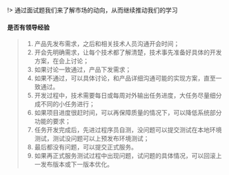 !> 通过面试题我们来了解市场的动向，从而继续推动我们的学习

####  是否有领导经验

> 1. 产品先发布需求，之后和相关技术人员沟通开会时间；
> 2. 开会先明确需求，让每个技术都了解清楚，技术事先准备好具体的开发方案，在会上讨论；
> 3. 如果讨论一致通过，产品下发需求；
> 4. 如果不通过，可以具体讨论，和产品详细沟通可能的实现方案，直至一致通过。
> 5. 开发过程中，技术需要每日或每周对外输出任务进度，大任务尽量细分成不同的小任务进行；
> 6. 如果项目进度很赶时间，可以再保障质量的情况下，可以降低系统部分功能的要求；
> 7. 任务开发完成后，先进过程序员自测，没问题可以提交测试在本地环境测试，测试没问题可以上预发布环境测试；
> 8. 最后都没有问题，可以提交正式服务。
> 9. 如果再正式服务测试过程中出现问题，试问题的具体情况，可以回滚上一发布版本或下一版本优化。
